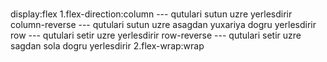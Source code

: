 ### 
display:flex
1.flex-direction:column         ---   qutulari sutun uzre yerlesdirir 
                 column-reverse ---   qutulari sutun uzre asagdan yuxariya dogru yerlesdirir
                 row            ---   qutulari setir uzre yerlesdirir
                 row-reverse    ---   qutulari setir uzre sagdan sola dogru yerlesdirir
2.flex-wrap:wrap           